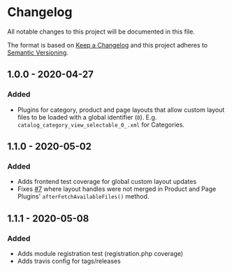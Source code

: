 # Changelog
All notable changes to this project will be documented in this file.

The format is based on [Keep a Changelog](http://keepachangelog.com/en/1.0.0/)
and this project adheres to [Semantic Versioning](http://semver.org/spec/v2.0.0.html).

## 1.0.0 - 2020-04-27
### Added
- Plugins for category, product and page layouts that allow custom layout files to be loaded with a global identifier
 (`0`). E.g. `catalog_category_view_selectable_0_.xml` for Categories.

## 1.1.0 - 2020-05-02
### Added
- Adds frontend test coverage for global custom layout updates
- Fixes [#7](https://github.com/integer-net/magento2-global-custom-layout/issues/7) where layout handles were not merged in Product and Page Plugins' `afterFetchAvailableFiles()` method.

## 1.1.1 - 2020-05-08
### Added
- Adds module registration test (registration.php coverage)
- Adds travis config for tags/releases
